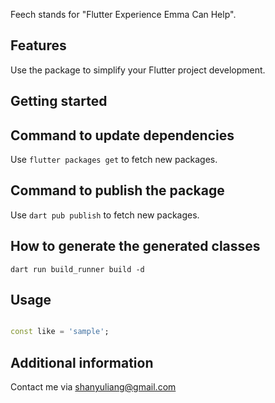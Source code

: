 Feech stands for "Flutter Experience Emma Can Help".

## Features

Use the package to simplify your Flutter project development.

## Getting started

## Command to update dependencies

Use `flutter packages get` to fetch new packages.

## Command to publish the package

Use `dart pub publish` to fetch new packages.

## How to generate the generated classes

```shell
dart run build_runner build -d
```

## Usage

```dart

const like = 'sample';
```

## Additional information

Contact me via shanyuliang@gmail.com
